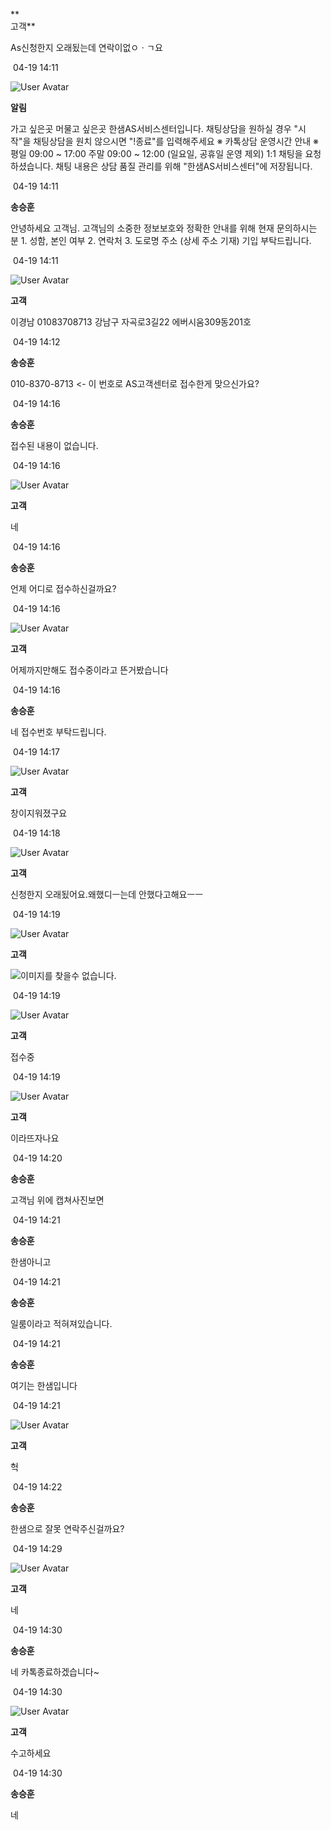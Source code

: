 **  
고객**

As신청한지 오래됬는데 연락이없ㅇㆍㄱ요

 04-19 14:11

![User Avatar](https://chat.eumnet.com:8031/assets/images/icon_bot.png)

**알림**

가고 싶은곳 머물고 싶은곳 한샘AS서비스센터입니다. 채팅상담을 원하실 경우 "시작"을 채팅상담을 원치 않으시면 "!종료"를 입력해주세요 ※ 카톡상담 운영시간 안내 ※ 평일 09:00 ~ 17:00 주말 09:00 ~ 12:00 (일요일, 공휴일 운영 제외) 1:1 채팅을 요청하셨습니다. 채팅 내용은 상담 품질 관리를 위해 "한샘AS서비스센터"에 저장됩니다.

 04-19 14:11

**송승훈**

안녕하세요 고객님. 고객님의 소중한 정보보호와 정확한 안내를 위해 현재 문의하시는 분 1. 성함, 본인 여부 2. 연락처 3. 도로명 주소 (상세 주소 기재) 기입 부탁드립니다.

 04-19 14:11

![User Avatar](https://chat.eumnet.com:8031/assets/images/icon_cust.png)

**고객**

이경남 01083708713 강남구 자곡로3길22 에버시움309동201호

 04-19 14:12

**송승훈**

010-8370-8713 <- 이 번호로 AS고객센터로 접수한게 맞으신가요?

 04-19 14:16

**송승훈**

접수된 내용이 없습니다.

 04-19 14:16

![User Avatar](https://chat.eumnet.com:8031/assets/images/icon_cust.png)

**고객**

네

 04-19 14:16

**송승훈**

언제 어디로 접수하신걸까요?

 04-19 14:16

![User Avatar](https://chat.eumnet.com:8031/assets/images/icon_cust.png)

**고객**

어제까지만해도 접수중이라고 뜬거봤습니다

 04-19 14:16

**송승훈**

네 접수번호 부탁드립니다.

 04-19 14:17

![User Avatar](https://chat.eumnet.com:8031/assets/images/icon_cust.png)

**고객**

창이지워졌구요

 04-19 14:18

![User Avatar](https://chat.eumnet.com:8031/assets/images/icon_cust.png)

**고객**

신청한지 오래됬어요.왜했디ㅡ는데 안했다고해요ㅡㅡ

 04-19 14:19

![User Avatar](https://chat.eumnet.com:8031/assets/images/icon_cust.png)

**고객**

![이미지를 찾을수 없습니다.](https://talk.kakaocdn.net/dna/cfhvWt/o0KZLXLlwT/YneByZnPb9QqQbw8U4UPfA/i_68252f33a6b6.jpg?credential=zf3biCPbmWRjbqf40YGePFLewdou7TIK&expires=1715318365&signature=Pj1HgF4%2FWv4reIhB4XMO0m2dCNg%3D)

 04-19 14:19

![User Avatar](https://chat.eumnet.com:8031/assets/images/icon_cust.png)

**고객**

접수중

 04-19 14:19

![User Avatar](https://chat.eumnet.com:8031/assets/images/icon_cust.png)

**고객**

이라뜨자나요

 04-19 14:20

**송승훈**

고객님 위에 캡쳐사진보면

 04-19 14:21

**송승훈**

한샘아니고

 04-19 14:21

**송승훈**

일룸이라고 적혀져있습니다.

 04-19 14:21

**송승훈**

여기는 한샘입니다

 04-19 14:21

![User Avatar](https://chat.eumnet.com:8031/assets/images/icon_cust.png)

**고객**

헉

 04-19 14:22

**송승훈**

한샘으로 잘못 연락주신걸까요?

 04-19 14:29

![User Avatar](https://chat.eumnet.com:8031/assets/images/icon_cust.png)

**고객**

네

 04-19 14:30

**송승훈**

네 카톡종료하겠습니다~

 04-19 14:30

![User Avatar](https://chat.eumnet.com:8031/assets/images/icon_cust.png)

**고객**

수고하세요

 04-19 14:30

**송승훈**

네